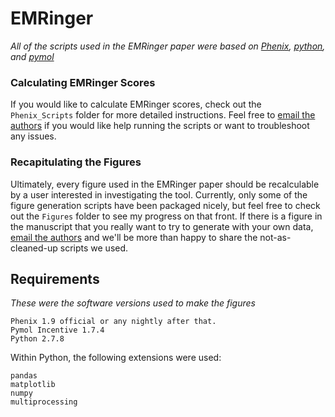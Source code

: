 # EMRinger
*All of the scripts used in the EMRinger paper were based on [Phenix](www.phenix-online.org), [python](www.python.org), and [pymol](www.pymol.org)*

### Calculating EMRinger Scores
If you would like to calculate EMRinger scores, check out the `Phenix_Scripts` folder for more detailed instructions. Feel free to [email the authors](mailto:ben.barad@ucsf.edu) if you would like help running the scripts or want to troubleshoot any issues.

### Recapitulating the Figures
Ultimately, every figure used in the EMRinger paper should be recalculable by a user interested in investigating the tool. Currently, only some of the figure generation scripts have been packaged nicely, but feel free to check out the `Figures` folder to see my progress on that front. If there is a figure in the manuscript that you really want to try to generate with your own data, [email the authors](mailto:ben.barad@ucsf.edu) and we'll be more than happy to share the not-as-cleaned-up scripts we used.

## Requirements
*These were the software versions used to make the figures*
```
Phenix 1.9 official or any nightly after that.
Pymol Incentive 1.7.4 
Python 2.7.8
```
Within Python, the following extensions were used:
```
pandas
matplotlib
numpy
multiprocessing
```
